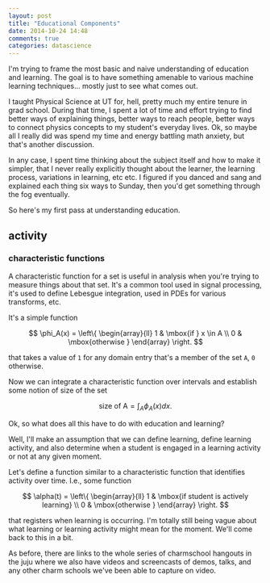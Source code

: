 ```yaml
---
layout: post
title: "Educational Components"
date: 2014-10-24 14:48
comments: true
categories: datascience
---
```


I'm trying to frame the most basic and naive understanding of education and
learning.  The goal is to have something amenable to various machine learning
techniques... mostly just to see what comes out.

<!--more-->

I taught Physical Science at UT for, hell, pretty much my entire tenure in grad
school.  During that time, I spent a lot of time and effort trying to find
better ways of explaining things, better ways to reach people, better ways to
connect physics concepts to my student's everyday lives.  Ok, so maybe all I
really did was spend my time and energy battling math anxiety, but that's
another discussion.

In any case, I spent time thinking about the subject itself and how to make it
simpler, that I never really explicitly thought about the learner, the learning
process, variations in learning, etc etc.  I figured if you danced and sang and
explained each thing six ways to Sunday, then you'd get something through the
fog eventually.

So here's my first pass at understanding education.


## activity

### characteristic functions

A characteristic function for a set is useful in analysis when you're trying to
measure things about that set.  It's a common tool used in signal processing,
it's used to define Lebesgue integration, used in PDEs for various transforms,
etc.

It's a simple function

$$
\phi_A(x) = 
  \left\{
    \begin{array}{ll}
      1 & \mbox{if } x \in A \\
      0 & \mbox{otherwise }
    \end{array}
  \right.
$$

that takes a value of `1` for any domain entry that's 
a member of the set `A`, `0` otherwise.

Now we can integrate a characteristic function over intervals and establish
some notion of size of the set

$$
\mbox{size of A} = \int_A \phi_A(x) dx.
$$

Ok, so what does all this have to do with education and learning?

Well, I'll make an assumption that we can define learning, define learning
activity, and also determine when a student is engaged in a learning activity
or not at any given moment.

Let's define a function similar to a characteristic function
that identifies activity over time.
I.e., some function

$$
\alpha(t) = 
  \left\{
    \begin{array}{ll}
      1 & \mbox{if student is actively learning} \\
      0 & \mbox{otherwise }
    \end{array}
  \right.
$$

that registers when learning is occurring.
I'm totally still being vague about what learning or learning
activity might mean for the moment.  We'll come back to this in a bit.




As before, there are links to the whole series of charmschool hangouts in the juju
where we also have videos and screencasts of demos, talks,  and any other charm
schools we've been able to capture on video.









